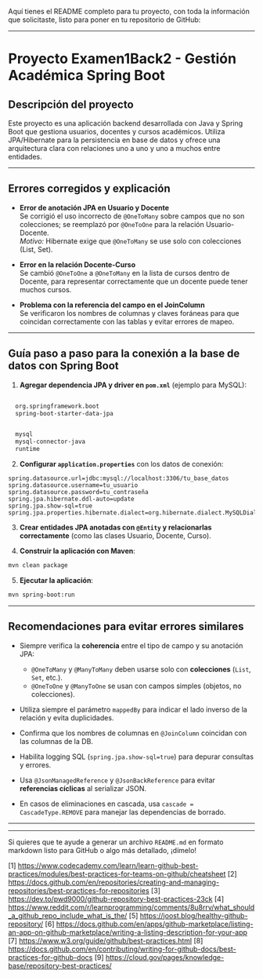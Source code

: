 Aquí tienes el README completo para tu proyecto, con toda la información que solicitaste, listo para poner en tu repositorio de GitHub:

***

# Proyecto Examen1Back2 - Gestión Académica Spring Boot

## Descripción del proyecto
Este proyecto es una aplicación backend desarrollada con Java y Spring Boot que gestiona usuarios, docentes y cursos académicos. Utiliza JPA/Hibernate para la persistencia en base de datos y ofrece una arquitectura clara con relaciones uno a uno y uno a muchos entre entidades.

***

## Errores corregidos y explicación

- **Error de anotación JPA en Usuario y Docente**  
  Se corrigió el uso incorrecto de `@OneToMany` sobre campos que no son colecciones; se reemplazó por `@OneToOne` para la relación Usuario-Docente.  
  _Motivo:_ Hibernate exige que `@OneToMany` se use solo con colecciones (List, Set).

- **Error en la relación Docente-Curso**  
  Se cambió `@OneToOne` a `@OneToMany` en la lista de cursos dentro de Docente, para representar correctamente que un docente puede tener muchos cursos.

- **Problema con la referencia del campo en el JoinColumn**  
  Se verificaron los nombres de columnas y claves foráneas para que coincidan correctamente con las tablas y evitar errores de mapeo.

***

## Guía paso a paso para la conexión a la base de datos con Spring Boot

1. **Agregar dependencia JPA y driver en `pom.xml`** (ejemplo para MySQL):

```xml

  org.springframework.boot
  spring-boot-starter-data-jpa


  mysql
  mysql-connector-java
  runtime

```

2. **Configurar `application.properties`** con los datos de conexión:

```properties
spring.datasource.url=jdbc:mysql://localhost:3306/tu_base_datos
spring.datasource.username=tu_usuario
spring.datasource.password=tu_contraseña
spring.jpa.hibernate.ddl-auto=update
spring.jpa.show-sql=true
spring.jpa.properties.hibernate.dialect=org.hibernate.dialect.MySQLDialect
```

3. **Crear entidades JPA anotadas con `@Entity` y relacionarlas correctamente** (como las clases Usuario, Docente, Curso).

4. **Construir la aplicación con Maven**:
```bash
mvn clean package
```

5. **Ejecutar la aplicación**:
```bash
mvn spring-boot:run
```

***

## Recomendaciones para evitar errores similares

- Siempre verifica la **coherencia** entre el tipo de campo y su anotación JPA:
    - `@OneToMany` y `@ManyToMany` deben usarse solo con **colecciones** (`List`, `Set`, etc.).
    - `@OneToOne` y `@ManyToOne` se usan con campos simples (objetos, no colecciones).

- Utiliza siempre el parámetro `mappedBy` para indicar el lado inverso de la relación y evita duplicidades.

- Confirma que los nombres de columnas en `@JoinColumn` coincidan con las columnas de la DB.

- Habilita logging SQL (`spring.jpa.show-sql=true`) para depurar consultas y errores.

- Usa `@JsonManagedReference` y `@JsonBackReference` para evitar **referencias cíclicas** al serializar JSON.

- En casos de eliminaciones en cascada, usa `cascade = CascadeType.REMOVE` para manejar las dependencias de borrado.

***


***

Si quieres que te ayude a generar un archivo `README.md` en formato markdown listo para GitHub o algo más detallado, ¡dímelo!

[1] https://www.codecademy.com/learn/learn-github-best-practices/modules/best-practices-for-teams-on-github/cheatsheet
[2] https://docs.github.com/en/repositories/creating-and-managing-repositories/best-practices-for-repositories
[3] https://dev.to/pwd9000/github-repository-best-practices-23ck
[4] https://www.reddit.com/r/learnprogramming/comments/8u8rrv/what_should_a_github_repo_include_what_is_the/
[5] https://joost.blog/healthy-github-repository/
[6] https://docs.github.com/en/apps/github-marketplace/listing-an-app-on-github-marketplace/writing-a-listing-description-for-your-app
[7] https://www.w3.org/guide/github/best-practices.html
[8] https://docs.github.com/en/contributing/writing-for-github-docs/best-practices-for-github-docs
[9] https://cloud.gov/pages/knowledge-base/repository-best-practices/